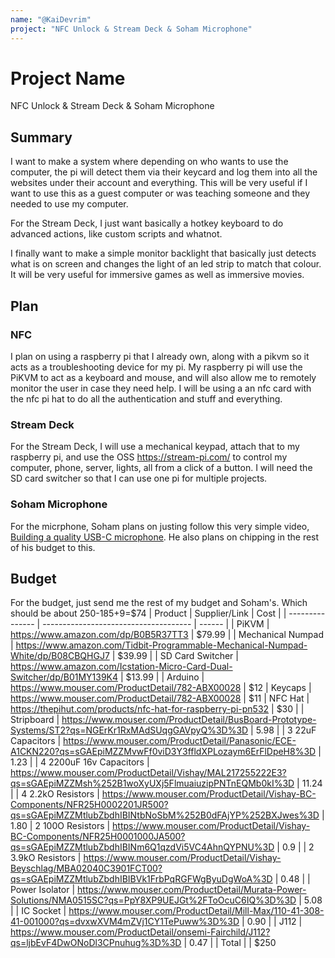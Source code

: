 ```yaml
---
name: "@KaiDevrim"
project: "NFC Unlock & Stream Deck & Soham Microphone"
---
```


# Project Name
NFC Unlock & Stream Deck & Soham Microphone

## Summary
I want to make a system where depending on who wants to use the computer, the pi will detect them via their keycard and log them into all the websites under their account and everything. This will be very useful if I want to use this as a guest computer or was teaching someone and they needed to use my computer.

For the Stream Deck, I just want basically a hotkey keyboard to do advanced actions, like custom scripts and whatnot.

I finally want to make a simple monitor backlight that basically just detects what is on screen and changes the light of an led strip to match that colour. It will be very useful for immersive games as well as immersive movies.

## Plan

### NFC
I plan on using a raspberry pi that I already own, along with a pikvm so it acts as a troubleshooting device for my pi. My raspberry pi will use the PiKVM to act as a keyboard and mouse, and will also allow me to remotely monitor the user in case they need help. I will be using a an nfc card with the nfc pi hat to do all the authentication and stuff and everything. 

### Stream Deck
For the Stream Deck, I will use a mechanical keypad, attach that to my raspberry pi, and use the OSS https://stream-pi.com/ to control my computer, phone, server, lights, all from a click of a button. I will need the SD card switcher so that I can use one pi for multiple projects.

### Soham Microphone
For the micrphone, Soham plans on justing follow this very simple video, [Building a quality USB-C microphone](https://www.youtube.com/watch?v=LoQu3XXIayc). He also plans on chipping in the rest of his budget to this. 

## Budget
For the budget, just send me the rest of my budget and Soham's. Which should be about 250-185+9=$74
| Product         | Supplier/Link                         | Cost   |
| --------------- | ------------------------------------- | ------ |
| PiKVM           | https://www.amazon.com/dp/B0B5R37TT3  | $79.99  |
| Mechanical Numpad | https://www.amazon.com/Tidbit-Programmable-Mechanical-Numpad-White/dp/B08CBQHGJ7 | $39.99 |
| SD Card Switcher | https://www.amazon.com/Icstation-Micro-Card-Dual-Switcher/dp/B01MY139K4 | $13.99 |
| Arduino         | https://www.mouser.com/ProductDetail/782-ABX00028 | $12
| Keycaps         | https://www.mouser.com/ProductDetail/782-ABX00028 | $11
| NFC Hat         | https://thepihut.com/products/nfc-hat-for-raspberry-pi-pn532 | $30 |
| Stripboard | https://www.mouser.com/ProductDetail/BusBoard-Prototype-Systems/ST2?qs=NGErKr1RxMAdSUqgGAVpyQ%3D%3D | 5.98 |
| 3 22uF Capacitors | https://www.mouser.com/ProductDetail/Panasonic/ECE-A1CKN220?qs=sGAEpiMZZMvwFf0viD3Y3ffldXPLozaym6ErFlDpeH8%3D | 1.23 |
| 4 2200uF 16v Capacitors | https://www.mouser.com/ProductDetail/Vishay/MAL217255222E3?qs=sGAEpiMZZMsh%252B1woXyUXj5FlmuaiuzipPNTnEQMb0kI%3D | 11.24 |
| 4 2.2kO Resistors | https://www.mouser.com/ProductDetail/Vishay-BC-Components/NFR25H0002201JR500?qs=sGAEpiMZZMtlubZbdhIBINtbNoSbM%252B0dFAjYP%252BXJwes%3D | 1.80
| 2 100O Resistors | https://www.mouser.com/ProductDetail/Vishay-BC-Components/NFR25H0001000JA500?qs=sGAEpiMZZMtlubZbdhIBINm6Q1qzdVi5VC4AhnQYPNU%3D | 0.9 |
| 2 3.9kO Resistors | https://www.mouser.com/ProductDetail/Vishay-Beyschlag/MBA02040C3901FCT00?qs=sGAEpiMZZMtlubZbdhIBIBVk1FrbPqRGFWgByuDgWoA%3D | 0.48 |
| Power Isolator | https://www.mouser.com/ProductDetail/Murata-Power-Solutions/NMA0515SC?qs=PpY8XP9UEJGt%2FToOcuC6IQ%3D%3D | 5.08 |
| IC Socket | https://www.mouser.com/ProductDetail/Mill-Max/110-41-308-41-001000?qs=dvxwXVM4mZVj1CY1TePuww%3D%3D | 0.90 |
| J112 | https://www.mouser.com/ProductDetail/onsemi-Fairchild/J112?qs=ljbEvF4DwONoDl3CPnuhug%3D%3D | 0.47 |
| Total           |                                       | $250
